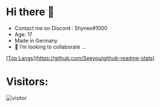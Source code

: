# Hi there 👋

* Contact me on Discord : Shynex#1000 <br>
* Age: 17 <br>
* Made in Germany <br>
* 👯 I’m looking to collaborate ... 

[[Top Langs](https://github-readme-stats.vercel.app/api/top-langs/?username=Seeyou&layout=compact)](https://github.com/Seeyou/github-readme-stats)


# Visitors:
![visitor](https://profile-counter.glitch.me/Shynex/count.svg)
